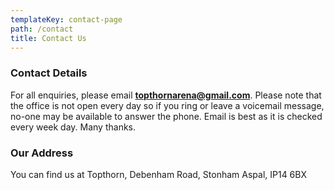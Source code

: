 ```yaml
---
templateKey: contact-page
path: /contact
title: Contact Us
---
```

### Contact Details

For all enquiries, please email **[topthornarena@gmail.com](mailto:topthornarena@gmail.com)**. Please note that the office is not open every day so if you ring or leave a voicemail message, no-one may be available to answer the phone. Email is best as it is checked every week day. Many thanks.

### Our Address

You can find us at Topthorn, Debenham Road, Stonham Aspal, IP14 6BX